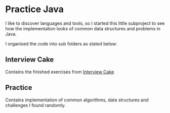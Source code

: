 # Practice Java

I like to discover languages and tools, so I started this little subproject to see how the implementation looks of common data structures and problems in Java.

I organised the code into sub folders as stated below:

## Interview Cake
Contains the finished exercises from [Interview Cake](https://www.interviewcake.com/all-questions/java)

## Practice
Contains implementation of common algorithms, data structures and challenges I found randomly.
